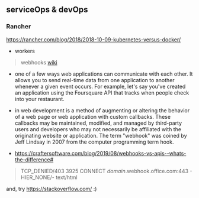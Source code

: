 ## serviceOps & devOps 

### Rancher

https://rancher.com/blog/2018/2018-10-09-kubernetes-versus-docker/
- workers

> webhooks [wiki](https://en.wikipedia.org/wiki/Webhook) 

- one of a few ways web applications can communicate with each other. It allows you to send real-time data from one application to another whenever a given event occurs. For example, let's say you've created an application using the Foursquare API that tracks when people check into your restaurant.

- in web development is a method of augmenting or altering the behavior of a web page or web application with custom callbacks. These callbacks may be maintained, modified, and managed by third-party users and developers who may not necessarily be affiliated with the originating website or application. The term "webhook" was coined by Jeff Lindsay in 2007 from the computer programming term hook.

- https://craftersoftware.com/blog/2019/08/webhooks-vs-apis--whats-the-difference#

> TCP_DENIED/403 3925 CONNECT _domain_.webhook.office.com:443 - HIER_NONE/- text/html

and, try https://stackoverflow.com/  :)

